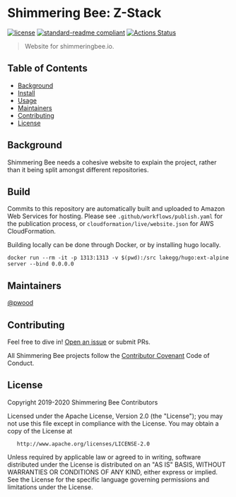 # Shimmering Bee: Z-Stack

[![license](https://img.shields.io/github/license/shimmeringbee/shimmeringbee.io.svg)](https://github.com/shimmeringbee/shimmeringbee.io/blob/master/LICENSE)
[![standard-readme compliant](https://img.shields.io/badge/standard--readme-OK-green.svg)](https://github.com/RichardLitt/standard-readme)
[![Actions Status](https://github.com/shimmeringbee/shimmeringbee.io/workflows/publish/badge.svg)](https://github.com/shimmeringbee/shimmeringbee.io/actions)

> Website for shimmeringbee.io.

## Table of Contents

- [Background](#background)
- [Install](#install)
- [Usage](#usage)
- [Maintainers](#maintainers)
- [Contributing](#contributing)
- [License](#license)

## Background

Shimmering Bee needs a cohesive website to explain the project, rather than it being split amongst different repositories.

## Build

Commits to this repository are automatically built and uploaded to Amazon Web Services for hosting. Please see `.github/workflows/publish.yaml` for the publication process, or `cloudformation/live/website.json` for AWS CloudFormation.

Building locally can be done through Docker, or by installing hugo locally.

```
docker run --rm -it -p 1313:1313 -v $(pwd):/src lakegg/hugo:ext-alpine server --bind 0.0.0.0
```

## Maintainers

[@pwood](https://github.com/pwood)

## Contributing

Feel free to dive in! [Open an issue](https://github.com/shimmeringbee/shimmeringbee.io/issues/new) or submit PRs.

All Shimmering Bee projects follow the [Contributor Covenant](https://shimmeringbee.io/docs/code_of_conduct/) Code of Conduct.

## License

   Copyright 2019-2020 Shimmering Bee Contributors

   Licensed under the Apache License, Version 2.0 (the "License");
   you may not use this file except in compliance with the License.
   You may obtain a copy of the License at

       http://www.apache.org/licenses/LICENSE-2.0

   Unless required by applicable law or agreed to in writing, software
   distributed under the License is distributed on an "AS IS" BASIS,
   WITHOUT WARRANTIES OR CONDITIONS OF ANY KIND, either express or implied.
   See the License for the specific language governing permissions and
   limitations under the License.
